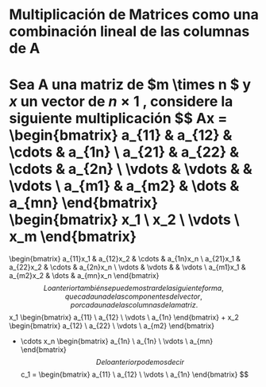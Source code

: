 # Multiplicación de Matrices como una combinación lineal de las columnas de A

Sea A una matriz  de $m \times n $ y $x$ un vector de $n \times 1$ , considere la siguiente multiplicación
$$
Ax = 
\begin{bmatrix}
a_{11} & a_{12} & \cdots & a_{1n} \\
a_{21} & a_{22} & \cdots & a_{2n} \\
\vdots & \vdots & 	& \vdots \\
a_{m1} & a_{m2} & \dots & a_{mn}
\end{bmatrix}
\begin{bmatrix}
x_1 \\
x_2 \\
\vdots \\
x_m
\end{bmatrix}
= 
\begin{bmatrix}
a_{11}x_1 & a_{12}x_2 & \cdots & a_{1n}x_n \\
a_{21}x_1 & a_{22}x_2 & \cdots & a_{2n}x_n \\
\vdots & \vdots & 	& \vdots \\
a_{m1}x_1 & a_{m2}x_2 & \dots & a_{mn}x_n
\end{bmatrix}
$$
Lo anterior también se puede mostrar de la siguiente forma, que cada una de las componentes del vector, por cada una de las columnas de la matriz.
$$
x_1
\begin{bmatrix}
a_{11} \\ a_{12} \\ \vdots \\ a_{1n}
\end{bmatrix}
+
x_2
\begin{bmatrix}
a_{12} \\ a_{22} \\ \vdots \\ a_{m2}
\end{bmatrix}
+ \cdots
x_n
\begin{bmatrix}
a_{1n} \\ a_{1n} \\ \vdots \\ a_{mn}
\end{bmatrix}
$$
De lo anterior podemos decir 
$$
c_1 = \begin{bmatrix}
a_{11} \\ a_{12} \\ \vdots \\ a_{1n}
\end{bmatrix}
$$
